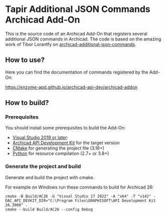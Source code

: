 # Tapir Additional JSON Commands Archicad Add-On

This is the source code of an Archicad Add-On that registers several additional JSON commands in Archicad. The code is based on the amazing work of Tibor Lorantfy on [archicad-additional-json-commands](https://github.com/tlorantfy/archicad-additional-json-commands).

## How to use?

Here you can find the documentation of commands registered by the Add-On:

https://enzyme-apd.github.io/archicad-api-dev/archicad-addon

## How to build?

### Prerequisites

You should install some prerequisites to build the Add-On:
- [Visual Studio 2019 or later](https://visualstudio.microsoft.com/downloads):
- [Archicad API Development Kit](https://archicadapi.graphisoft.com) for the target version
- [CMake](https://cmake.org) for generating the project file (3.16+)
- [Python](https://www.python.org) for resource compilation (2.7+ or 3.8+)

### Generate the project and build

Generate and build the project with cmake.

For example on Windows run these commands to build for Archicad 26:
```
cmake -B Build/AC26 -G "Visual Studio 17 2022" -A "x64" -T "v142" -DAC_API_DEVKIT_DIR="C:\Program Files\GRAPHISOFT\API Development Kit 26.3000" .
cmake --build Build/AC26 --config Debug
```

